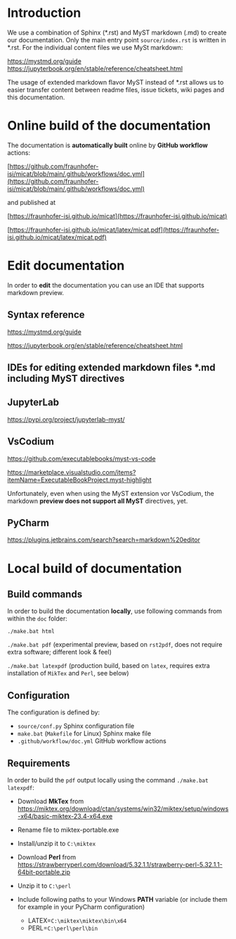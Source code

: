 <!--
© 2024 Fraunhofer-Gesellschaft e.V., München

SPDX-License-Identifier: AGPL-3.0-or-later
-->

# Introduction

We use a combination of Sphinx (*.rst)  and MyST markdown (.md) to create our documentation.
Only the main entry point `source/index.rst` is written in *.rst. 
For the individual content files we use MySt markdown: 

https://mystmd.org/guide
https://jupyterbook.org/en/stable/reference/cheatsheet.html
 

The usage of extended markdown flavor MyST instead of *.rst allows us to easier transfer 
content between readme files, issue tickets, wiki pages and this documentation. 

# Online build of the documentation 

The documentation is **automatically built** online by **GitHub workflow** actions:

[https://github.com/fraunhofer-isi/micat/blob/main/.github/workflows/doc.yml](https://github.com/fraunhofer-isi/micat/blob/main/.github/workflows/doc.yml)

and published at

[https://fraunhofer-isi.github.io/micat](https://fraunhofer-isi.github.io/micat)

[https://fraunhofer-isi.github.io/micat/latex/micat.pdf](https://fraunhofer-isi.github.io/micat/latex/micat.pdf)

# Edit documentation

In order to **edit** the documentation you can use an IDE that supports markdown preview.

## Syntax reference

https://mystmd.org/guide

https://jupyterbook.org/en/stable/reference/cheatsheet.html

## IDEs for editing extended markdown files *.md including MyST directives 

## JupyterLab

https://pypi.org/project/jupyterlab-myst/

## VsCodium

https://github.com/executablebooks/myst-vs-code

https://marketplace.visualstudio.com/items?itemName=ExecutableBookProject.myst-highlight

Unfortunately, even when using the MyST extension vor VsCodium, the markdown **preview does not support all MyST** directives, yet.

## PyCharm

https://plugins.jetbrains.com/search?search=markdown%20editor

# Local build of documentation

## Build commands

In order to build the documentation **locally**, use following commands from within the `doc` folder:

 `./make.bat html`
 
 `./make.bat pdf`        (experimental preview, based on `rst2pdf`, does not require extra software; different look & feel)
 
 `./make.bat latexpdf`   (production build, based on `latex`, requires extra installation of `MikTex` and `Perl`, see below)

## Configuration

The configuration is defined by:

* `source/conf.py` Sphinx configuration file
* `make.bat` (`Makefile` for Linux) Sphinx make file
* `.github/workflow/doc.yml` GitHub workflow actions

## Requirements

In order to build the `pdf` output locally using the command  `./make.bat latexpdf`:

* Download **MkTex** from https://miktex.org/download/ctan/systems/win32/miktex/setup/windows-x64/basic-miktex-23.4-x64.exe
* Rename file to miktex-portable.exe
* Install/unzip it to `C:\miktex`


* Download **Perl** from https://strawberryperl.com/download/5.32.1.1/strawberry-perl-5.32.1.1-64bit-portable.zip
* Unzip it to `C:\perl`

* Include following paths to your Windows **PATH** variable (or include them for example in your PyCharm configuration)

  * LATEX=`C:\miktex\miktex\bin\x64`
  * PERL=`C:\perl\perl\bin`
